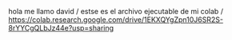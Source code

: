 hola me llamo david /
estse es el archivo ejecutable de mi colab /
https://colab.research.google.com/drive/1EKXQYgZpn10J6SR2S-8rYYCgQLbJz44e?usp=sharing
